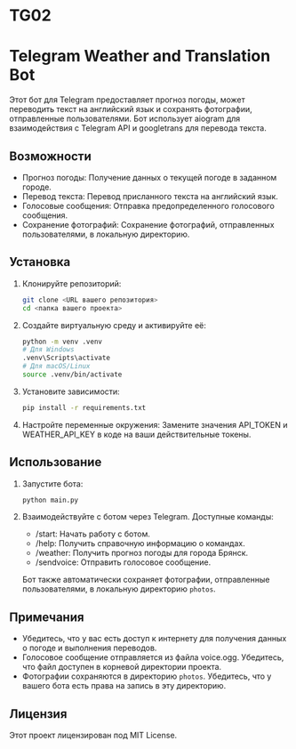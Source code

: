 # TG02

# Telegram Weather and Translation Bot

Этот бот для Telegram предоставляет прогноз погоды, может переводить текст на английский язык и сохранять фотографии, отправленные пользователями. Бот использует aiogram для взаимодействия с Telegram API и googletrans для перевода текста.

## Возможности

- Прогноз погоды: Получение данных о текущей погоде в заданном городе.
- Перевод текста: Перевод присланного текста на английский язык.
- Голосовые сообщения: Отправка предопределенного голосового сообщения.
- Сохранение фотографий: Сохранение фотографий, отправленных пользователями, в локальную директорию.

## Установка

1. Клонируйте репозиторий:

   ```bash
   git clone <URL вашего репозитория>
   cd <папка вашего проекта>
   ```

2. Создайте виртуальную среду и активируйте её:

   ```bash
   python -m venv .venv
   # Для Windows
   .venv\Scripts\activate
   # Для macOS/Linux
   source .venv/bin/activate
   ```

3. Установите зависимости:

   ```bash
   pip install -r requirements.txt
   ```

4. Настройте переменные окружения: Замените значения API_TOKEN и WEATHER_API_KEY в коде на ваши действительные токены.

## Использование

1. Запустите бота:

   ```bash
   python main.py
   ```

2. Взаимодействуйте с ботом через Telegram. Доступные команды:
   - /start: Начать работу с ботом.
   - /help: Получить справочную информацию о командах.
   - /weather: Получить прогноз погоды для города Брянск.
   - /sendvoice: Отправить голосовое сообщение.

   Бот также автоматически сохраняет фотографии, отправленные пользователями, в локальную директорию `photos`.

## Примечания

- Убедитесь, что у вас есть доступ к интернету для получения данных о погоде и выполнения переводов.
- Голосовое сообщение отправляется из файла voice.ogg. Убедитесь, что файл доступен в корневой директории проекта.
- Фотографии сохраняются в директорию `photos`. Убедитесь, что у вашего бота есть права на запись в эту директорию.

## Лицензия

Этот проект лицензирован под MIT License.
 
